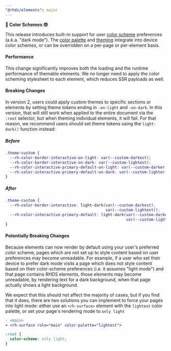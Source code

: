 ```yaml
---
"@rhds/elements": major
---
```

**🎨 Color Schemes 😎**

This release introduces built-in support for user [color scheme][colorscheme] preferences (a.k.a. "dark mode"). The [color palette][colorpalette] and [theming][theming] integrate into device color schemes, or can be overridden on a per-page or per-element basis.

#### Performance

This change significantly improves both the loading and the runtime performance of themable elements. We no longer need to apply the color scheming stylesheet to each element, which reduces SSR payloads as well.

#### Breaking Changes

In version 2, users could apply custom themes to specific sections or elements by setting theme tokens ending in `-on-light` and `-on-dark`. In this version, that will still work when applied to the entire document via the `:root` selector, but when theming individual elements, it will fail. For that reason, we recommend users should set theme tokens using the `light-dark()` function instead:

##### Before
```css
.theme-custom {
  --rh-color-border-interactive-on-light: var(--custom-darkest);
  --rh-color-border-interactive-on-dark: var(--custom-lightest);
  --rh-color-interactive-primary-default-on-light: var(--custom-darker);
  --rh-color-interactive-primary-default-on-dark: var(--custom-lighter);
}
```

##### After
```css
.theme-custom {
  --rh-color-border-interactive: light-dark(var(--custom-darkest),
                                            var(--custom-lightest));
  --rh-color-interactive-primary-default: light-dark(var(--custom-darker),
                                                     var(--custom-lighter));
}
```

#### Potentially Breaking Changes

Because elements can now render by default using your user's preferred color scheme, pages which are not set up to style content based on user preferences may become unreadable. For example, if a user who set their device to prefer dark mode visits a page which does not style content based on their color-scheme preferences (i.e. it assumes "light mode") and that page contains RHDS elements, those elements may become unreadable, by rendering text for a dark background, when that page actually shows a light background.

We expect that this should not affect the majority of cases, but if you find that it does, there are two solutions you can implement to force your pages into light mode: either use an `<rh-surface>` element with the `lightest` color palette, or set your page's rendering mode to `only light`

```diff
- <main>
+ <rh-surface role="main" color-palette="lightest">
```

```css
:root {
  color-scheme: only light;
}
```

[colorscheme]: https://developer.mozilla.org/en-US/docs/Web/CSS/color-scheme
[colorpalette]: https://ux.redhat.com/theming/color-palettes/
[theming]: https://ux.redhat.com/theming/customizing/
